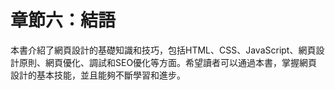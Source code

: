 # 章節六：結語

本書介紹了網頁設計的基礎知識和技巧，包括HTML、CSS、JavaScript、網頁設計原則、網頁優化、調試和SEO優化等方面。希望讀者可以通過本書，掌握網頁設計的基本技能，並且能夠不斷學習和進步。